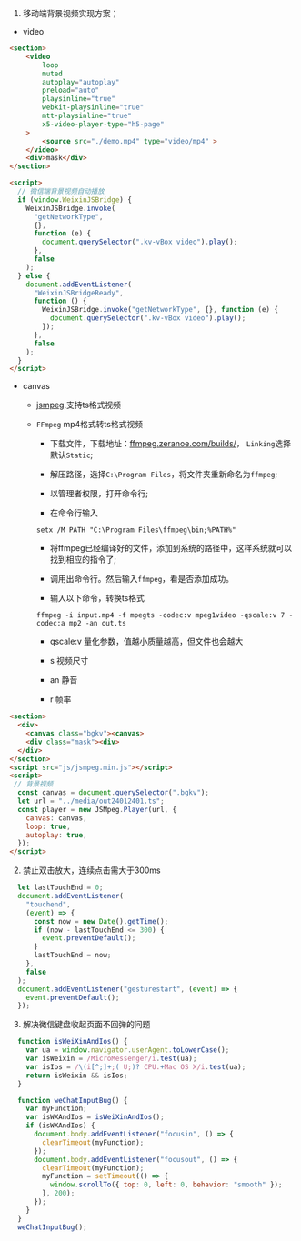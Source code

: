 1. 移动端背景视频实现方案；

- video

```html
<section>
    <video
        loop
        muted
        autoplay="autoplay"
        preload="auto"
        playsinline="true"
        webkit-playsinline="true"
        mtt-playsinline="true"
        x5-video-player-type="h5-page"
    >
        <source src="./demo.mp4" type="video/mp4" >
    </video>
    <div>mask</div>
</section>

<script>
  // 微信端背景视频自动播放
  if (window.WeixinJSBridge) {
    WeixinJSBridge.invoke(
      "getNetworkType",
      {},
      function (e) {
        document.querySelector(".kv-vBox video").play();
      },
      false
    );
  } else {
    document.addEventListener(
      "WeixinJSBridgeReady",
      function () {
        WeixinJSBridge.invoke("getNetworkType", {}, function (e) {
          document.querySelector(".kv-vBox video").play();
        });
      },
      false
    );
  }
</script>

```
- canvas 

  - [jsmpeg](https://github.com/phoboslab/jsmpeg),支持ts格式视频

  - `FFmpeg` mp4格式转ts格式视频

    - 下载文件，下载地址：[ffmpeg.zeranoe.com/builds/](ffmpeg.zeranoe.com/builds/)， `Linking`选择默认`Static`;

    - 解压路径，选择`C:\Program Files`，将文件夹重新命名为`ffmpeg`;

    - 以管理者权限，打开命令行;

    - 在命令行输入

    ```
    setx /M PATH "C:\Program Files\ffmpeg\bin;%PATH%"
    ```
    - 将ffmpeg已经编译好的文件，添加到系统的路径中，这样系统就可以找到相应的指令了;

    - 调用出命令行。然后输入`ffmpeg`，看是否添加成功。

    - 输入以下命令，转换ts格式
    
    ```
    ffmpeg -i input.mp4 -f mpegts -codec:v mpeg1video -qscale:v 7 -codec:a mp2 -an out.ts
    ```
    - qscale:v 量化参数，值越小质量越高，但文件也会越大

    - s 视频尺寸

    - an 静音
    
    - r 帧率

```html
<section>
  <div>
    <canvas class="bgkv"><canvas>
    <div class="mask"><div>
  </div>
</section>
<script src="js/jsmpeg.min.js"></script>
<script>
 // 背景视频
  const canvas = document.querySelector(".bgkv");
  let url = "../media/out24012401.ts";
  const player = new JSMpeg.Player(url, {
    canvas: canvas,
    loop: true,
    autoplay: true,
  });
</script>
```

2. 禁止双击放大，连续点击需大于300ms

```js
  let lastTouchEnd = 0;
  document.addEventListener(
    "touchend",
    (event) => {
      const now = new Date().getTime();
      if (now - lastTouchEnd <= 300) {
        event.preventDefault();
      }
      lastTouchEnd = now;
    },
    false
  );
  document.addEventListener("gesturestart", (event) => {
    event.preventDefault();
  });
```

3. 解决微信键盘收起页面不回弹的问题

```js
  function isWeiXinAndIos() {
    var ua = window.navigator.userAgent.toLowerCase();
    var isWeixin = /MicroMessenger/i.test(ua);
    var isIos = /\(i[^;]+;( U;)? CPU.+Mac OS X/i.test(ua);
    return isWeixin && isIos;
  }

  function weChatInputBug() {
    var myFunction;
    var isWXAndIos = isWeiXinAndIos();
    if (isWXAndIos) {
      document.body.addEventListener("focusin", () => {
        clearTimeout(myFunction);
      });
      document.body.addEventListener("focusout", () => {
        clearTimeout(myFunction);
        myFunction = setTimeout(() => {
          window.scrollTo({ top: 0, left: 0, behavior: "smooth" });
        }, 200);
      });
    }
  }
  weChatInputBug();
```